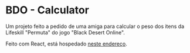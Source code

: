 # BDO - Calculator

Um projeto feito a pedido de uma amiga para calcular o peso dos itens da Lifeskill "Permuta" do jogo "Black Desert Online".

Feito com React, está hospedado [neste endereço](https://lego4m.github.io/bdo-calculator).
